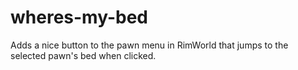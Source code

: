 # wheres-my-bed
Adds a nice button to the pawn menu in RimWorld that jumps to the selected pawn's bed when clicked.
